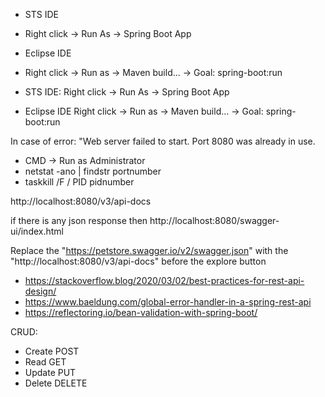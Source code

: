 - STS IDE
- Right click -> Run As -> Spring Boot App

- Eclipse IDE
- Right click -> Run as -> Maven build... -> Goal: spring-boot:run
- STS IDE: Right click -> Run As -> Spring Boot App
- Eclipse IDE Right click -> Run as -> Maven build... -> Goal: spring-boot:run

In case of error: "Web server failed to start. Port 8080 was already in use.
- CMD -> Run as Administrator
- netstat -ano | findstr portnumber
- taskkill /F / PID pidnumber


http://localhost:8080/v3/api-docs

if there is any json response then http://localhost:8080/swagger-ui/index.html

Replace the "https://petstore.swagger.io/v2/swagger.json" with the "http://localhost:8080/v3/api-docs" before the explore button

- https://stackoverflow.blog/2020/03/02/best-practices-for-rest-api-design/
- https://www.baeldung.com/global-error-handler-in-a-spring-rest-api
- https://reflectoring.io/bean-validation-with-spring-boot/

CRUD:
- Create POST
- Read GET
- Update PUT
- Delete DELETE
